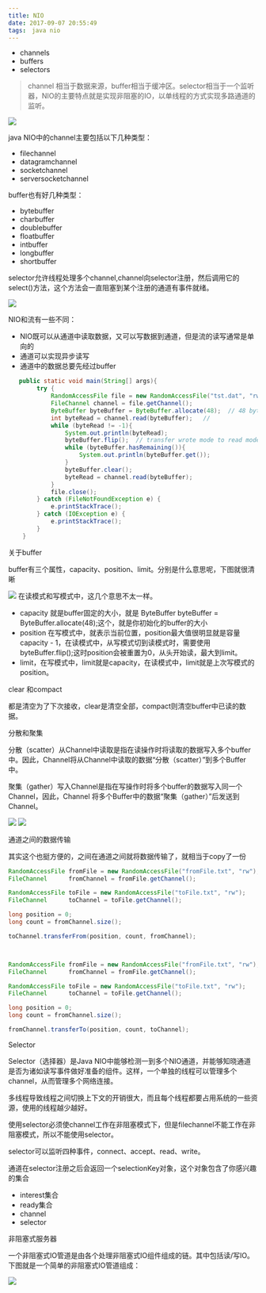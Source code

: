 ```yaml
---
title: NIO
date: 2017-09-07 20:55:49
tags:　java nio
---
```


* channels
* buffers
* selectors
> channel 相当于数据来源，buffer相当于缓冲区。selector相当于一个监听器，NIO的主要特点就是实现非阻塞的IO，以单线程的方式实现多路通道的监听。

![](http://ifeve.com/wp-content/uploads/2013/06/overview-channels-buffers1.png)

java NIO中的channel主要包括以下几种类型：

* filechannel
* datagramchannel
* socketchannel
* serversocketchannel

buffer也有好几种类型：
* bytebuffer
* charbuffer
* doublebuffer
* floatbuffer
* intbuffer
* longbuffer
* shortbuffer

selector允许线程处理多个channel,channel向selector注册，然后调用它的select()方法，这个方法会一直阻塞到某个注册的通道有事件就绪。

![](http://ifeve.com/wp-content/uploads/2013/06/overview-selectors.png)


NIO和流有一些不同：
* NIO既可以从通道中读取数据，又可以写数据到通道，但是流的读写通常是单向的
* 通道可以实现异步读写
* 通道中的数据总要先经过buffer

```java
   public static void main(String[] args){
        try {
            RandomAccessFile file = new RandomAccessFile("tst.dat", "rw");
            FileChannel channel = file.getChannel();
            ByteBuffer byteBuffer = ByteBuffer.allocate(48);  // 48 byte
            int byteRead = channel.read(byteBuffer);   // 
            while (byteRead != -1){
                System.out.println(byteRead);
                byteBuffer.flip();  // transfer wrote mode to read mode
                while (byteBuffer.hasRemaining()){
                    System.out.println(byteBuffer.get());
                }
                byteBuffer.clear();
                byteRead = channel.read(byteBuffer);
            }
            file.close();
        } catch (FileNotFoundException e) {
            e.printStackTrace();
        } catch (IOException e) {
            e.printStackTrace();
        }
    }
```
关于buffer

buffer有三个属性，capacity、position、limit。分别是什么意思呢，下图就很清晰

![](http://ifeve.com/wp-content/uploads/2013/06/buffers-modes.png)
在读模式和写模式中，这几个意思不太一样。

* capacity 就是buffer固定的大小，就是  ByteBuffer byteBuffer = ByteBuffer.allocate(48);这个，就是你初始化的buffer的大小
* position 在写模式中，就表示当前位置，position最大值很明显就是容量  capacity - 1，在读模式中，从写模式切到读模式时，需要使用 byteBuffer.flip();这时position会被重置为0，从头开始读，最大到limit。
* limit，在写模式中，limit就是capacity，在读模式中，limit就是上次写模式的position。

clear 和compact

都是清空为了下次接收，clear是清空全部，compact则清空buffer中已读的数据。


分散和聚集

分散（scatter）从Channel中读取是指在读操作时将读取的数据写入多个buffer中。因此，Channel将从Channel中读取的数据“分散（scatter）”到多个Buffer中。

聚集（gather）写入Channel是指在写操作时将多个buffer的数据写入同一个Channel，因此，Channel 将多个Buffer中的数据“聚集（gather）”后发送到Channel。

![](http://ifeve.com/wp-content/uploads/2013/06/scatter.png)
![](http://ifeve.com/wp-content/uploads/2013/06/gather.png)


通道之间的数据传输


其实这个也挺方便的，之间在通道之间就将数据传输了，就相当于copy了一份

```java
RandomAccessFile fromFile = new RandomAccessFile("fromFile.txt", "rw");
FileChannel      fromChannel = fromFile.getChannel();

RandomAccessFile toFile = new RandomAccessFile("toFile.txt", "rw");
FileChannel      toChannel = toFile.getChannel();

long position = 0;
long count = fromChannel.size();

toChannel.transferFrom(position, count, fromChannel);



RandomAccessFile fromFile = new RandomAccessFile("fromFile.txt", "rw");
FileChannel      fromChannel = fromFile.getChannel();

RandomAccessFile toFile = new RandomAccessFile("toFile.txt", "rw");
FileChannel      toChannel = toFile.getChannel();

long position = 0;
long count = fromChannel.size();

fromChannel.transferTo(position, count, toChannel);
```


Selector

Selector（选择器）是Java NIO中能够检测一到多个NIO通道，并能够知晓通道是否为诸如读写事件做好准备的组件。这样，一个单独的线程可以管理多个channel，从而管理多个网络连接。


多线程导致线程之间切换上下文的开销很大，而且每个线程都要占用系统的一些资源，使用的线程越少越好。

使用selector必须使channel工作在非阻塞模式下，但是filechannel不能工作在非阻塞模式，所以不能使用selector。


selector可以监听四种事件，connect、accept、read、write。

通道在selector注册之后会返回一个selectionKey对象，这个对象包含了你感兴趣的集合

* interest集合
* ready集合
* channel
* selector

非阻塞式服务器

一个非阻塞式IO管道是由各个处理非阻塞式IO组件组成的链。其中包括读/写IO。下图就是一个简单的非阻塞式IO管道组成：

![](http://ifeve.com/wp-content/uploads/2017/04/non-blocking-server-1.png)





